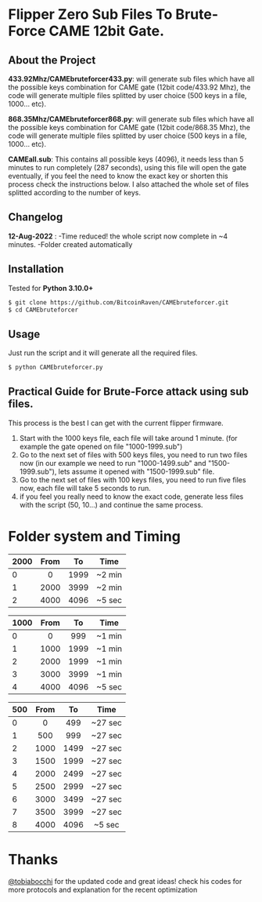 # Flipper Zero Sub Files To Brute-Force CAME 12bit Gate.

## About the Project

**433.92Mhz/CAMEbruteforcer433.py**: will generate sub files which have all the possible keys combination for CAME gate (12bit code/433.92 Mhz), the code will generate multiple files splitted by user choice (500 keys in a file, 1000... etc).

**868.35Mhz/CAMEbruteforcer868.py**: will generate sub files which have all the possible keys combination for CAME gate (12bit code/868.35 Mhz), the code will generate multiple files splitted by user choice (500 keys in a file, 1000... etc).

**CAMEall.sub**: This contains all possible keys (4096), it needs less than 5 minutes to run completely (287 seconds), using this file will open the gate eventually, if you feel the need to know the exact key or shorten this process check the instructions below. I also attached the whole set of files splitted according to the number of keys.

## Changelog 

**12-Aug-2022** : -Time reduced! the whole script now complete in ~4 minutes.
			-Folder created automatically

## Installation

Tested for **Python 3.10.0+**

```bash
$ git clone https://github.com/BitcoinRaven/CAMEbruteforcer.git
$ cd CAMEbruteforcer
```

## Usage

Just run the script and it will generate all the required files.
```bash
$ python CAMEbruteforcer.py
```

## Practical Guide for Brute-Force attack using sub files.

This process is the best I can get with the current flipper firmware.

1. Start with the 1000 keys file, each file will take around 1 minute. (for example the gate opened on file "1000-1999.sub")
2. Go to the next set of files with 500 keys files, you need to run two files now (in our example we need to run  "1000-1499.sub" and "1500-1999.sub"), lets assume    it opened with "1500-1999.sub" file.
3. Go to the next set of files with 100 keys files, you need to run five files now, each file will take 5 seconds to run.
4. if you feel you really need to know the exact code, generate less files with the script (50, 10...) and continue the same process.


# Folder system and Timing

| 2000 | From | To | Time |
| --- | :---: | :---: | :---: |
| 0 | 0 | 1999 | ~2 min |
| 1 | 2000 | 3999 | ~2 min |
| 2 | 4000 | 4096 | ~5 sec |

| 1000 | From | To | Time |
| --- | :---: | :---: | :---: |
| 0 | 0 | 999 | ~1 min |
| 1 | 1000 | 1999 | ~1 min |
| 2 | 2000 | 1999 | ~1 min |
| 3 | 3000 | 3999 | ~1 min |
| 4 | 4000 | 4096 | ~5 sec |

| 500 | From | To | Time |
| --- | :---: | :---: | :---: |
| 0 | 0 | 499 | ~27 sec |
| 1 | 500 | 999 | ~27 sec |
| 2 | 1000 | 1499 | ~27 sec |
| 3 | 1500 | 1999 | ~27 sec |
| 4 | 2000 | 2499 | ~27 sec |
| 5 | 2500 | 2999 | ~27 sec |
| 6 | 3000 | 3499 | ~27 sec |
| 7 | 3500 | 3999 | ~27 sec |
| 8 | 4000 | 4096 | ~5 sec |

# Thanks
[@tobiabocchi](https://github.com/tobiabocchi/flipperzero-bruteforce#optimization) for the updated code and great ideas! check his codes for more protocols and explanation for the recent optimization

